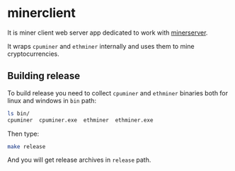 # minerclient

It is miner client web server app dedicated to work with [minerserver](https://bitbucket.org/boomstarternetwork/minerserver/).

It wraps `cpuminer` and `ethminer` internally and uses them to mine
cryptocurrencies.

## Building release

To build release you need to collect `cpuminer` and `ethminer` binaries both
for linux and windows in `bin` path:
```bash
ls bin/
cpuminer  cpuminer.exe  ethminer  ethminer.exe
```

Then type:
```bash
make release
```
And you will get release archives in `release` path.